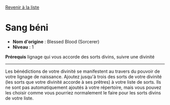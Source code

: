 [Revenir à la liste](list.md)

# Sang béni

 * **Nom d'origine** : Blessed Blood (Sorcerer)
 * **Niveau** : 1


<p><span id="ctl00_MainContent_DetailedOutput"><strong>Prérequis</strong> lignage qui vous accorde des sorts divins, suivre une divinité<br></span></p>
<hr>
<p>Les bénédictions de votre divinité se manifestent au travers du pouvoir de votre lignage de naissance. Ajoutez jusqu'à trois des sorts de votre divinité (les sorts que votre divinité accorde à ses prêtres) à votre liste de sorts. Ils ne sont pas automatiquement ajoutés à votre répertoire, mais vous pouvez les choisir comme vous pourriez normalement le faire pour les sorts divins de votre liste.&nbsp;</p>